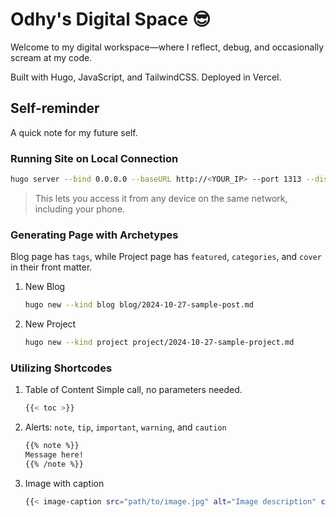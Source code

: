 # Odhy's Digital Space :sunglasses:

Welcome to my digital workspace—where I reflect, debug, and occasionally scream at my code.

Built with Hugo, JavaScript, and TailwindCSS. Deployed in Vercel.

## Self-reminder

A quick note for my future self.

### Running Site on Local Connection

```bash
hugo server --bind 0.0.0.0 --baseURL http://<YOUR_IP> --port 1313 --disableFastRender
```

> This lets you access it from any device on the same network, including your phone.

### Generating Page with Archetypes

Blog page has `tags`, while Project page has `featured`, `categories`, and `cover` in their front matter.

1. New Blog

   ```bash
   hugo new --kind blog blog/2024-10-27-sample-post.md
   ```

2. New Project

   ```bash
   hugo new --kind project project/2024-10-27-sample-project.md
   ```

### Utilizing Shortcodes

1. Table of Content
   Simple call, no parameters needed.

   ```bash
   {{< toc >}}
   ```

2. Alerts: `note`, `tip`, `important`, `warning`, and `caution`

    ```bash
    {{% note %}}
    Message here!
    {{% /note %}}
    ```

3. Image with caption

    ```bash
    {{< image-caption src="path/to/image.jpg" alt="Image description" caption="This is a caption." >}}
    ```
